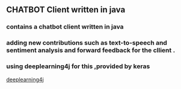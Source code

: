 ##  CHATBOT Client written in java 

### contains a chatbot client written in java 
### adding new contributions such as text-to-speech and sentiment analysis and forward feedback for the cllient .
### using deeplearning4j for this ,provided by keras

[deeplearning4j](https://deeplearning4j.org/)